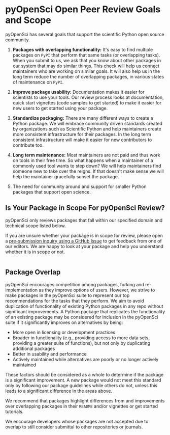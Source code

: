 # pyOpenSci Open Peer Review Goals and Scope

pyOpenSci has several goals that support the scientific Python open source 
community.

1. **Packages with overlapping functionality:** 
It's easy to find multiple packages on `PyPI` that perform that same tasks (or overlapping tasks). When you submit to us, we ask that you know about other packages in our system that may do similar things. This check will help us connect maintainers who are working on similar goals. It will also help us in the long term reduce the number of overlapping packages, in various states of maintenance on `PyPI`.

1. **Improve package usability:** Documentation makes it easier for scientists to use your tools. Our review process looks at documentation, quick start vignettes (code samples to get started) to make it easier for new users to get started using your package. 

1. **Standardize packaging:** There are many different ways to create a Python 
package. We will embrace community driven standards created by organizations 
such as Scientific Python and help maintainers create more consistent 
infrastructure for their packages. In the long term consistent infrastructure 
will make it easier for new contributors to contribute too.

1. **Long term maintenance:** Most maintainers are not paid and thus work on tools 
in their free time. So what happens when a maintainer of a commonly used tool wants 
to step down? We will help maintainers find someone new to take over the reigns.
If that doesn't make sense we will help the maintainer gracefully sunset the 
package. 

1. The need for community around and support for smaller Python packages that 
support open science. 

## Is Your Package in Scope For pyOpenSci Review?

pyOpenSci only reviews packages that fall within our specified domain and 
technical scope listed below. 

If you are unsure whether your package is in scope for review, please 
open a [pre-submission inquiry using a GitHub Issue](https://github.com/pyOpenSci/software-review/issues/new?assignees=&labels=0%2Fpresubmission&template=presubmission-inquiry.md&title=) to get feedback from 
one of our editors. We are happy to look at your package and help you understand 
whether it is in scope or not. 

```{include} /appendices/scope.md
```

## Package Overlap
pyOpenSci encourages competition among packages, forking and re-implementation 
as they improve options of users. However, we strive to make packages in the 
pyOpenSci suite to represent our top recommendations for the tasks that they 
perform. We aim to avoid duplication of functionality of existing Python 
packages in any repo without significant improvements. A Python package that 
replicates the functionality of an existing package may be considered for 
inclusion in the pyOpenSci suite if it significantly improves on alternatives by 
being:

- More open in licensing or development practices
- Broader in functionality (e.g., providing access to more data sets, providing 
a greater suite of functions), but not only by duplicating additional packages
- Better in usability and performance
- Actively maintained while alternatives are poorly or no longer actively maintained

These factors should be considered as a whole to determine if the package is a 
significant improvement. A new package would not meet this standard only by 
following our package guidelines while others do not, unless this leads to a 
significant difference in the areas above.

We recommend that packages highlight differences from and improvements over 
overlapping packages in their `README` and/or vignettes or get started tutorials.

We encourage developers whose packages are not accepted due to overlap to still 
consider submittal to other repositories or journals.
